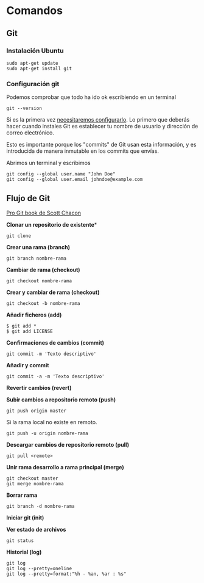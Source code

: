 # Comandos

## Git

### Instalación Ubuntu
```
sudo apt-get update
sudo apt-get install git
```
### Configuración git

Podemos comprobar que todo ha ido ok escribiendo en un terminal

```
git --version
```

Si es la primera vez [necesitaremos configurarlo](https://git-scm.com/book/es/v2/Inicio---Sobre-el-Control-de-Versiones-Configurando-Git-por-primera-vez). Lo primero que deberás hacer cuando instales Git es establecer tu nombre de usuario y dirección de correo electrónico. 

Esto es importante porque los "commits" de Git usan esta información, y es introducida de manera inmutable en los commits que envías.

Abrimos un terminal y escribimos

```
git config --global user.name "John Doe"
git config --global user.email johndoe@example.com
```

## Flujo de Git

[Pro Git book de Scott Chacon](https://git-scm.com/book/es/v2/)

**Clonar un repositorio de existente***
```
git clone
```
**Crear una rama (branch)**
```
git branch nombre-rama
```
**Cambiar de rama (checkout)**

```
git checkout nombre-rama
```
**Crear y cambiar de rama (checkout)** 
```
git checkout -b nombre-rama
```
**Añadir ficheros (add)**
```
$ git add *
$ git add LICENSE
```
**Confirmaciones de cambios (commit)**
```
git commit -m 'Texto descriptivo'
```
**Añadir y commit**
```
git commit -a -m 'Texto descriptivo'
```
**Revertir cambios (revert)** 

**Subir cambios a repositorio remoto (push)**
```
git push origin master
````

Si la rama local no existe en remoto.

```
git push -u origin nombre-rama
````

**Descargar cambios de repositorio remoto (pull)**
```
git pull <remote>
```

**Unir rama desarrollo a rama principal (merge)**

```
git checkout master
git merge nombre-rama
```

**Borrar rama**
```
git branch -d nombre-rama
```

**Iniciar git (init)**

**Ver estado de archivos**
```
git status
```
**Historial (log)**
```
git log
git log --pretty=oneline
git log --pretty=format:"%h - %an, %ar : %s"
```

